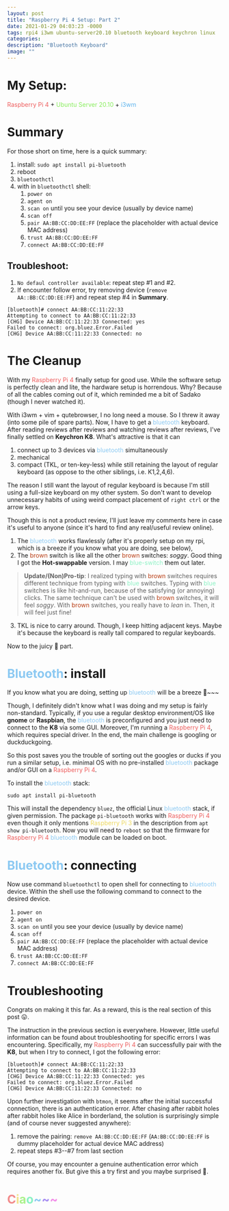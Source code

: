 ```yaml
---
layout: post
title: "Raspberry Pi 4 Setup: Part 2"
date: 2021-01-29 04:03:23 -0000
tags: rpi4 i3wm ubuntu-server20.10 bluetooth keyboard keychron linux
categories:
description: "Bluetooth Keyboard"
image: ""
---
```

# My Setup:
<span style="color:hsl(0,80%,65%)">Raspberry Pi 4</span> + <span style="color:hsl(102,80%,65%)">Ubuntu Server 20.10</span> +  <span style="color:hsl(204,80%,65%)">i3wm</span>

# Summary
For those short on time, here is a quick summary:
1. install: `sudo apt install pi-bluetooth`
2. reboot
3. `bluetoothctl`
4. with in `bluetoothctl` shell:
	1. `power on`
	2. `agent on`
	3. `scan on` until you see your device (usually by device name)
	4. `scan off`
	5. `pair AA:BB:CC:DD:EE:FF` (replace the placeholder with actual device MAC address)
	6. `trust AA:BB:CC:DD:EE:FF`
	7. `connect AA:BB:CC:DD:EE:FF`

## Troubleshoot:
1. `No defaul controller available`: repeat step #1 and #2.
2. If encounter follow error, try removing device (`remove AA::BB:CC:DD:EE:FF`) and repeat step #4 in **Summary**.
```
[bluetooth]# connect AA:BB:CC:11:22:33
Attempting to connect to AA:BB:CC:11:22:33
[CHG] Device AA:BB:CC:11:22:33 Connected: yes
Failed to connect: org.bluez.Error.Failed
[CHG] Device AA:BB:CC:11:22:33 Connected: no
```



# The Cleanup
With my <span style="color:hsl(0,80%,65%)">Raspberry Pi 4</span> finally setup for good use. While the software setup is perfectly clean and lite, the hardware setup is horrendous. Why? Because of all the cables coming out of it, which reminded me a bit of Sadako (though I never watched it).

With i3wm + vim + qutebrowser, I no long need a mouse. So I threw it away (into some pile of spare parts). Now, I have to get a <span style="color:hsl(204,80%,75%)">bluetooth</span> keyboard. After reading reviews after reviews and watching reviews after reviews, I've finally settled on **Keychron K8**. What's attractive is that it can 
1. connect up to 3 devices via <span style="color:hsl(204,80%,75%)">bluetooth</span> simultaneously 
2. mechanical
3. compact (TKL, or ten-key-less) while still retaining the layout of regular keyboard (as oppose to the other siblings, i.e. K1,2,4,6).

The reason I still want the layout of regular keyboard is because I'm still using a full-size keyboard on my other system. So don't want to develop unnecessary habits of using weird compact placement of `right ctrl` or the arrow keys.

Though this is not a product review, I'll just leave my comments here in case it's useful to anyone (since it's hard to find any real/useful review online).
1. The <span style="color:hsl(204,80%,75%)">bluetooth</span> works flawlessly (after it's properly setup on my rpi, which is a breeze if you know what you are doing, see below), 
2. The <span style="color:hsl(15,80%,40%)">brown</span> switch is like all the other <span style="color:hsl(15,80%,40%)">brown</span> switches: *soggy*. Good thing I got the **Hot-swappable** version. I may <span style="color:hsl(153,80%,75%)">blue-switch</span> them out later.  
>**Update/(Non)Pro-tip**: I realized typing with <span style="color:hsl(15,80%,40%)">brown</span> switches requires different technique from typing with <span style="color:hsl(153,80%,75%)">blue</span> switches. Typing with <span style="color:hsl(153,80%,75%)">blue</span> switches is like hit-and-run, because of the satisfying (or annoying) clicks. The same technique can't be used with <span style="color:hsl(15,80%,40%)">brown</span> switches, it will feel *soggy*. With <span style="color:hsl(15,80%,40%)">brown</span> switches, you really have to *lean* in. Then, it will feel just fine!
3. TKL is nice to carry around. Though, I keep hitting adjacent keys. Maybe it's because the keyboard is really tall compared to regular keyboards.

Now to the juicy &#127865; part.

# <span style="color:hsl(204,80%,75%)">Bluetooth</span>: install
If you know what you are doing, setting up <span style="color:hsl(204,80%,75%)">bluetooth</span> will be a breeze &#127811;~~~

Though, I definitely didn't know what I was doing and my setup is fairly non-standard. Typically, if you use a regular desktop environment/OS like **gnome** or **Raspbian**, the <span style="color:hsl(204,80%,75%)">bluetooth</span> is preconfigured and you just need to connect to the **K8** via some GUI. Moreover, I'm running a <span style="color:hsl(0,80%,65%)">Raspberry Pi 4</span>, which requires special driver. In the end, the main challenge is googling or duckduckgoing.

So this post saves you the trouble of sorting out the googles or ducks if you run a similar setup, i.e. minimal OS with no pre-installed <span style="color:hsl(204,80%,75%)">bluetooth</span> package and/or GUI on a <span style="color:hsl(0,80%,65%)">Raspberry Pi 4</span>.

To install the <span style="color:hsl(204,80%,75%)">bluetooth</span> stack:
```
sudo apt install pi-bluetooth
``` 

This will install the dependency `bluez`, the official Linux <span style="color:hsl(204,80%,75%)">bluetooth</span> stack, if given permission. The package `pi-bluetooth` works with <span style="color:hsl(0,80%,65%)">Raspberry Pi 4</span> even though it only mentions <span style="color:hsl(51,80%,65%)">Raspberry Pi 3</span> in the description from `apt show pi-bluetooth`. Now you will need to `reboot` so that the firmware for <span style="color:hsl(0,80%,65%)">Raspberry Pi 4</span> <span style="color:hsl(204,80%,75%)">bluetooth</span> module can be loaded on boot.

# <span style="color:hsl(204,80%,75%)">Bluetooth</span>: connecting
Now use command `bluetoothctl` to open shell for connecting to <span style="color:hsl(204,80%,75%)">bluetooth</span> device. Within the shell use the following command to connect to the desired device.
1. `power on`
2. `agent on`
3. `scan on` until you see your device (usually by device name)
4. `scan off`
5. `pair AA:BB:CC:DD:EE:FF` (replace the placeholder with actual device MAC address)
6. `trust AA:BB:CC:DD:EE:FF`
7. `connect AA:BB:CC:DD:EE:FF`

# Troubleshooting
Congrats on making it this far. As a reward, this is the real section of this post &#128539;.

The instruction in the previous section is everywhere. However, little useful information can be found about troubleshooting for specific errors I was encountering. Specifically, my <span style="color:hsl(0,80%,65%)">Raspberry Pi 4</span> can successfully pair with the **K8**, but when I try to connect, I got the following error:
```
[bluetooth]# connect AA:BB:CC:11:22:33
Attempting to connect to AA:BB:CC:11:22:33
[CHG] Device AA:BB:CC:11:22:33 Connected: yes
Failed to connect: org.bluez.Error.Failed
[CHG] Device AA:BB:CC:11:22:33 Connected: no
```
Upon further investigation with `btmon`, it seems after the initial successful connection, there is an authentication error. After chasing after rabbit holes after rabbit holes like Alice in borderland, the solution is surprisingly simple (and of course never suggested anywhere):
1. remove the pairing: `remove AA:BB:CC:DD:EE:FF` (`AA:BB:CC:DD:EE:FF` is dummy placeholder for actual device MAC address)
2. repeat steps #3--#7 from last section

Of course, you may encounter a genuine authentication error which requires another fix. But give this a try first and you maybe surprised &#127881;.

# <span style="color:hsl(0,80%,75%)">C</span><span style="margin-left:-0em;color:hsl(51,80%,75%)">i</span><span style="margin-left:-0em;color:hsl(102,80%,75%)">a</span><span style="margin-left:-0em;color:hsl(153,80%,75%)">o</span><span style="margin-left:-0em;color:hsl(204,80%,75%)">~</span><span style="margin-left:-0em;color:hsl(255,80%,75%)">~</span><span style="margin-left:-0em;color:hsl(306,80%,75%)">~</span>
